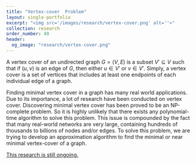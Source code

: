 ```yaml
---
title: "Vertex-cover  Problem"
layout: single-portfolio
excerpt: "<img src='/images/research/vertex-cover.png' alt=''>"
collection: research
order_number: 40
header: 
  og_image: "research/vertex-cover.png"
---
```


A vertex cover of an undirected graph $G = (V, E)$ is a subset $V' \subseteq V$ such that if $(u, v)$ is an edge of $G$, then either $u \in V'$ or $v \in V'$. Simply, a vertex cover is a set of vertices that includes at least one endpoints of each individual edge of a graph.

Finding minimal vertex cover in a graph has many real world applications. Due to its importance, a lot of research have been conducted on vertex cover. Discovering minimal vertex cover has been proved to be an NP-complete problem. So it is highly unlikely that there exists any polynomial-time algorithm to solve this problem. This issue is compounded by the fact that many real-world networks are very large, containing hundreds of thousands to billions of nodes and/or edges. To solve this problem, we are trying to develop an approximation algorithm to find the minimal or near minimal vertex-cover of a graph.

<ins>This research is still ongoing.</ins>
